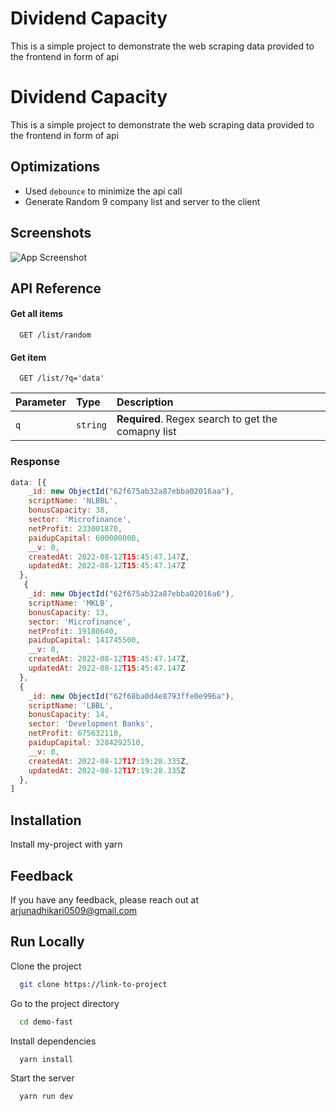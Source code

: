
# Dividend Capacity

This is a simple project to demonstrate the web scraping data provided
to the frontend in form of api

# Dividend Capacity

This is a simple project to demonstrate the web scraping data provided
to the frontend in form of api

## Optimizations

* Used  `debounce` to minimize the api call
* Generate Random 9 company list and server to the client

## Screenshots

![App Screenshot](https://github.com/arjunadhikary/demo-project/tree/main/public/assets/iamges/demo.jpg/)

## API Reference

#### Get all items

```http
  GET /list/random
```

#### Get item

```http
  GET /list/?q='data'
```

| Parameter | Type     | Description                       |
| :-------- | :------- | :-------------------------------- |
| `q`      | `string` | **Required**. Regex search to get the comapny list |

### Response

```js
data: [{
    _id: new ObjectId("62f675ab32a87ebba02016aa"),
    scriptName: 'NLBBL',
    bonusCapacity: 38,
    sector: 'Microfinance',
    netProfit: 233001870,
    paidupCapital: 600000000,
    __v: 0,
    createdAt: 2022-08-12T15:45:47.147Z,
    updatedAt: 2022-08-12T15:45:47.147Z
  },
   {
    _id: new ObjectId("62f675ab32a87ebba02016a6"),
    scriptName: 'MKLB',
    bonusCapacity: 13,
    sector: 'Microfinance',
    netProfit: 19180640,
    paidupCapital: 141745500,
    __v: 0,
    createdAt: 2022-08-12T15:45:47.147Z,
    updatedAt: 2022-08-12T15:45:47.147Z
  },
  {
    _id: new ObjectId("62f68ba0d4e8793ffe0e996a"),
    scriptName: 'LBBL',
    bonusCapacity: 14,
    sector: 'Development Banks',
    netProfit: 675632110,
    paidupCapital: 3284292510,
    __v: 0,
    createdAt: 2022-08-12T17:19:28.335Z,
    updatedAt: 2022-08-12T17:19:28.335Z
  },
]
```

## Installation

Install my-project with yarn

## Feedback

If you have any feedback, please reach out at arjunadhikari0509@gmail.com

## Run Locally

Clone the project

```bash
  git clone https://link-to-project
```

Go to the project directory

```bash
  cd demo-fast
```

Install dependencies

```bash
  yarn install
```

Start the server

```bash
  yarn run dev
```
